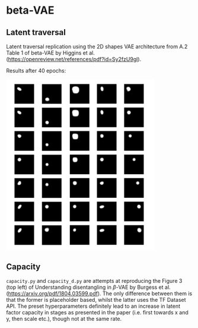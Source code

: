 # beta-VAE

## Latent traversal

Latent traversal replication using the 2D shapes VAE architecture from A.2 Table 1 of beta-VAE by Higgins et al.
(https://openreview.net/references/pdf?id=Sy2fzU9gl).

Results after 40 epochs:

<img src="https://github.com/katalinic/betaVAE/blob/master/latent_traversal40.png" width="400">

## Capacity

`capacity.py` and `capacity_d.py` are attempts at reproducing the Figure 3 (top left) of Understanding disentangling in $\beta$-VAE by Burgess et al. (https://arxiv.org/pdf/1804.03599.pdf). The only difference between them is that the former is placeholder based, whilst the latter uses the TF Dataset API. The preset hyperparameters definitely lead to an increase in latent factor capacity in stages as presented in the paper (i.e. first towards x and y, then scale etc.), though not at the same rate.
